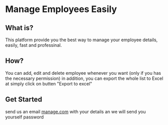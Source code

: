 # Manage Employees Easily

## What is?
This platform provide you the best way to manage your employee details, easily, fast and professinal.
## How?
You can add, edit and delete employee whenever you want (only if you has the necessary permission)
in addition, you can export the whole list to Excel at simply click on butten "Export to excel"
## Get Started
send us an email [manage.com](mailto:t0504139458@gmail.com) with your details an we will send you yourself password
